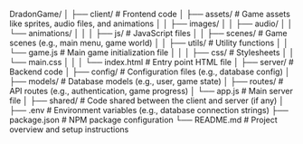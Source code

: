 DradonGame/
│
├── client/                  # Frontend code
│   ├── assets/              # Game assets like sprites, audio files, and animations
│   │   ├── images/
│   │   ├── audio/
│   │   └── animations/
│   │
│   ├── js/                  # JavaScript files
│   │   ├── scenes/          # Game scenes (e.g., main menu, game world)
│   │   ├── utils/           # Utility functions
│   │   └── game.js          # Main game initialization file
│   │
│   ├── css/                 # Stylesheets
│   │   └── main.css
│   │
│   └── index.html           # Entry point HTML file
│
├── server/                  # Backend code
│   ├── config/              # Configuration files (e.g., database config)
│   ├── models/              # Database models (e.g., user, game state)
│   ├── routes/              # API routes (e.g., authentication, game progress)
│   └── app.js               # Main server file
│
├── shared/                  # Code shared between the client and server (if any)
│
├── .env                     # Environment variables (e.g., database connection strings)
├── package.json             # NPM package configuration
└── README.md                # Project overview and setup instructions
